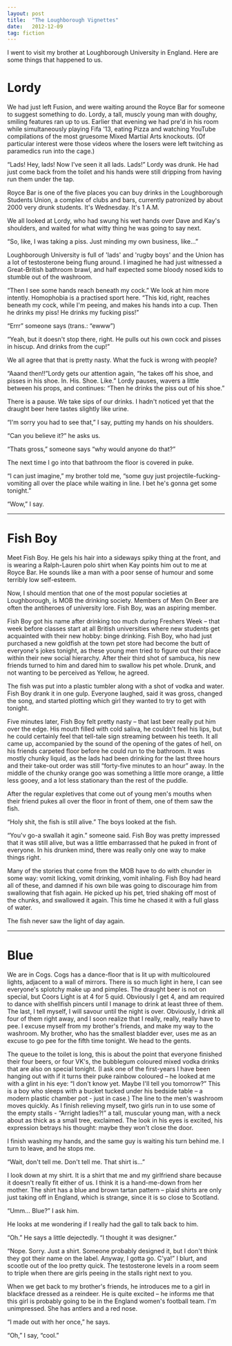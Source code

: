 ```yaml
---
layout: post
title:  "The Loughborough Vignettes"
date:   2012-12-09
tag: fiction
---
```


I went to visit my brother at Loughborough University in England. Here are some things that happened to us.

Lordy
=====

We had just left Fusion, and were waiting around the Royce Bar for someone to suggest something to do. Lordy, a tall, muscly young man with doughy, smiling features ran up to us. Earlier that evening we had pre'd in his room while simultaneously playing Fifa '13, eating Pizza and watching YouTube compilations of the most gruesome Mixed Martial Arts knockouts. (Of particular interest were those videos where the losers were left twitching as paramedics run into the cage.)

“Lads! Hey, lads! Now I've seen it all lads. Lads!” Lordy was drunk. He had just come back from the toilet and his hands were still dripping from having run them under the tap.

Royce Bar is one of the five places you can buy drinks in the Loughborough Students Union, a complex of clubs and bars, currently patronized by about 2000 very drunk students. It's Wednesday. It's 1 A.M.

We all looked at Lordy, who had swung his wet hands over Dave and Kay's shoulders, and waited for what witty thing he was going to say next.

“So, like, I was taking a piss. Just minding my own business, like...”

Loughborough University is full of 'lads' and 'rugby boys' and the Union has a lot of testosterone being flung around. I imagined he had just witnessed a Great-British bathroom brawl, and half expected some bloody nosed kids to stumble out of the washroom.

“Then I see some hands reach beneath my cock.” We look at him more intently. Homophobia is a practised sport here. “This kid, right, reaches beneath my cock, while I'm peeing, and makes his hands into a cup. Then he drinks my piss! He drinks my fucking piss!”

“Errr” someone says (trans.: “ewww”)

“Yeah, but it doesn't stop there, right. He pulls out his own cock and pisses in hiscup. And drinks from the cup!”

We all agree that that is pretty nasty. What the fuck is wrong with people?

“Aaand then!!”Lordy gets our attention again, “he takes off his shoe, and pisses in his shoe. In. His. Shoe. Like.” Lordy pauses, wavers a little between his props, and continues: “Then he drinks the piss out of his shoe.”

There is a pause. We take sips of our drinks. I hadn't noticed yet that the draught beer here tastes slightly like urine.

“I'm sorry you had to see that,” I say, putting my hands on his shoulders.

“Can you believe it?” he asks us.

“Thats gross,” someone says “why would anyone do that?”

The next time I go into that bathroom the floor is covered in puke.

“I can just imagine,” my brother told me, “some guy just projectile-fucking-vomiting all over the place while waiting in line. I bet he's gonna get some tonight.”

“Wow,” I say.

- - -

Fish Boy
=====

Meet Fish Boy. He gels his hair into a sideways spiky thing at the front, and is wearing a Ralph-Lauren polo shirt when Kay points him out to me at Royce Bar. He sounds like a man with a poor sense of humour and some terribly low self-esteem.

Now, I should mention that one of the most popular societies at Loughborough, is MOB the drinking society. Members of Men On Beer are often the antiheroes of university lore. Fish Boy, was an aspiring member.

Fish Boy got his name after drinking too much during Freshers Week – that week before classes start at all British universities where new students get acquainted with their new hobby: binge drinking. Fish Boy, who had just purchased a new goldfish at the town pet store had become the butt of everyone's jokes tonight, as these young men tried to figure out their place within their new social hierarchy. After their third shot of sambuca, his new friends turned to him and dared him to swallow his pet whole. Drunk, and not wanting to be perceived as Yellow, he agreed.

The fish was put into a plastic tumbler along with a shot of vodka and water. Fish Boy drank it in one gulp. Everyone laughed, said it was gross, changed the song, and started plotting which girl they wanted to try to get with tonight.

Five minutes later, Fish Boy felt pretty nasty – that last beer really put him over the edge. His mouth filled with cold saliva, he couldn't feel his lips, but he could certainly feel that tell-tale sign streaming between his teeth. It all came up, accompanied by the sound of the opening of the gates of hell, on his friends carpeted floor before he could run to the bathroom. It was mostly chunky liquid, as the lads had been drinking for the last three hours and their take-out order was still “forty-five minutes to an hour” away. In the middle of the chunky orange goo was something a little more orange, a little less gooey, and a lot less stationary than the rest of the puddle.

After the regular expletives that come out of young men's mouths when their friend pukes all over the floor in front of them, one of them saw the fish.

“Holy shit, the fish is still alive.” The boys looked at the fish.

“You'v go-a swallah it agin.” someone said. Fish Boy was pretty impressed that it was still alive, but was a little embarrassed that he puked in front of everyone. In his drunken mind, there was really only one way to make things right.

Many of the stories that come from the MOB have to do with chunder in some way: vomit licking, vomit drinking, vomit inhaling. Fish Boy had heard all of these, and damned if his own bile was going to discourage him from swallowing that fish again. He picked up his pet, tried shaking off most of the chunks, and swallowed it again. This time he chased it with a full glass of water.

The fish never saw the light of day again.

- - -


Blue
=====

We are in Cogs. Cogs has a dance-floor that is lit up with multicoloured lights, adjacent to a wall of mirrors. There is so much light in here, I can see everyone's splotchy make up and pimples. The draught beer is not on special, but Coors Light is at 4 for 5 quid. Obviously I get 4, and am required to dance with shellfish pincers until I manage to drink at least three of them. The last, I tell myself, I will savour until the night is over. Obviously, I drink all four of them right away, and I soon realize that I really, really, really have to pee. I excuse myself from my brother's friends, and make my way to the washroom. My brother, who has the smallest bladder ever, uses me as an excuse to go pee for the fifth time tonight. We head to the gents.

The queue to the toilet is long, this is about the point that everyone finished their four beers, or four VK's, the bubblegum coloured mixed vodka drinks that are also on special tonight. (I ask one of the first-years I have been hanging out with if it turns their puke rainbow coloured – he looked at me with a glint in his eye: “I don't know yet. Maybe I'll tell you tomorrow?” This is a boy who sleeps with a bucket tucked under his bedside table – a modern plastic chamber pot - just in case.) The line to the men's washroom moves quickly. As I finish relieving myself, two girls run in to use some of the empty stalls - “Arright ladies?!” a tall, muscular young man, with a neck about as thick as a small tree, exclaimed. The look in his eyes is excited, his expression betrays his thought: maybe they won't close the door.

I finish washing my hands, and the same guy is waiting his turn behind me. I turn to leave, and he stops me.

“Wait, don't tell me. Don't tell me. That shirt is...”

I look down at my shirt. It is a shirt that me and my girlfriend share because it doesn't really fit either of us. I think it is a hand-me-down from her mother. The shirt has a blue and brown tartan pattern – plaid shirts are only just taking off in England, which is strange, since it is so close to Scotland.

“Umm... Blue?” I ask him.

He looks at me wondering if I really had the gall to talk back to him.

“Oh.” He says a little dejectedly. “I thought it was designer.”

“Nope. Sorry. Just a shirt. Someone probably designed it, but I don't think they got their name on the label. Anyway, I gotta go. C'ya!” I blurt, and scootle out of the loo pretty quick. The testosterone levels in a room seem to triple when there are girls peeing in the stalls right next to you.

When we get back to my brother's friends, he introduces me to a girl in blackface dressed as a reindeer. He is quite excited – he informs me that this girl is probably going to be in the England women's football team. I'm unimpressed. She has antlers and a red nose.

“I made out with her once,” he says.

“Oh,” I say, “cool.” 